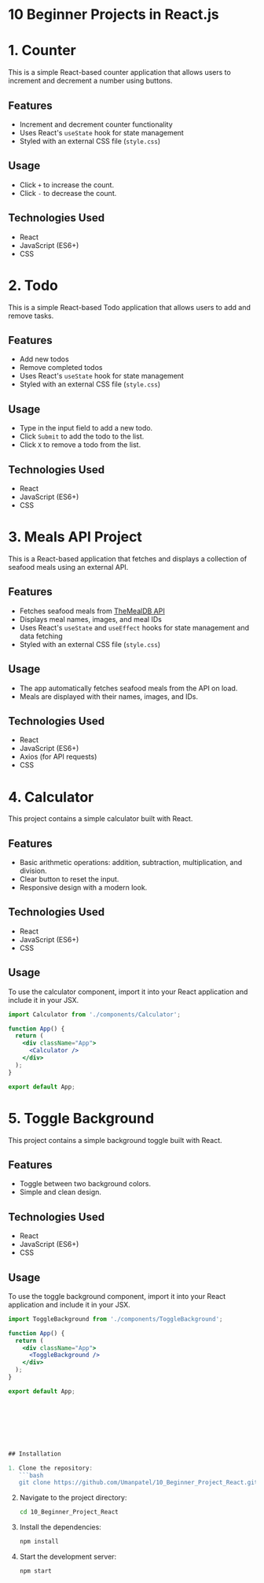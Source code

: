 # 10 Beginner Projects in React.js


# 1. Counter

This is a simple React-based counter application that allows users to increment and decrement a number using buttons.

## Features

- Increment and decrement counter functionality
- Uses React's `useState` hook for state management
- Styled with an external CSS file (`style.css`)

## Usage

- Click `+` to increase the count.
- Click `-` to decrease the count.

## Technologies Used

- React
- JavaScript (ES6+)
- CSS


# 2. Todo

This is a simple React-based Todo application that allows users to add and remove tasks.

## Features

- Add new todos
- Remove completed todos
- Uses React's `useState` hook for state management
- Styled with an external CSS file (`style.css`)

## Usage

- Type in the input field to add a new todo.
- Click `Submit` to add the todo to the list.
- Click `X` to remove a todo from the list.

## Technologies Used

- React
- JavaScript (ES6+)
- CSS

# 3. Meals API Project

This is a React-based application that fetches and displays a collection of seafood meals using an external API.

## Features

- Fetches seafood meals from [TheMealDB API](https://www.themealdb.com/)
- Displays meal names, images, and meal IDs
- Uses React's `useState` and `useEffect` hooks for state management and data fetching
- Styled with an external CSS file (`style.css`)

## Usage

- The app automatically fetches seafood meals from the API on load.
- Meals are displayed with their names, images, and IDs.

## Technologies Used

- React
- JavaScript (ES6+)
- Axios (for API requests)
- CSS

# 4. Calculator

This project contains a simple calculator built with React.

## Features

- Basic arithmetic operations: addition, subtraction, multiplication, and division.
- Clear button to reset the input.
- Responsive design with a modern look.

## Technologies Used

- React
- JavaScript (ES6+)
- CSS

## Usage

To use the calculator component, import it into your React application and include it in your JSX.

```jsx
import Calculator from './components/Calculator';

function App() {
  return (
    <div className="App">
      <Calculator />
    </div>
  );
}

export default App;
```

# 5. Toggle Background

This project contains a simple background toggle built with React.

## Features

- Toggle between two background colors.
- Simple and clean design.

## Technologies Used

- React
- JavaScript (ES6+)
- CSS

## Usage

To use the toggle background component, import it into your React application and include it in your JSX.

```jsx
import ToggleBackground from './components/ToggleBackground';

function App() {
  return (
    <div className="App">
      <ToggleBackground />
    </div>
  );
}

export default App;








## Installation

1. Clone the repository:
   ```bash
   git clone https://github.com/Umanpatel/10_Beginner_Project_React.git
   ```
2. Navigate to the project directory:
   ```bash
   cd 10_Beginner_Project_React
   ```
3. Install the dependencies:
   ```bash
   npm install
   ```
4. Start the development server:
   ```bash
   npm start
   ```



